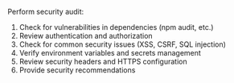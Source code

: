 Perform security audit:
1. Check for vulnerabilities in dependencies (npm audit, etc.)
2. Review authentication and authorization
3. Check for common security issues (XSS, CSRF, SQL injection)
4. Verify environment variables and secrets management
5. Review security headers and HTTPS configuration
6. Provide security recommendations
